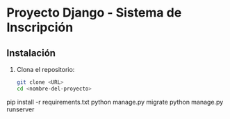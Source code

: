 # Proyecto Django - Sistema de Inscripción

## Instalación

1. Clona el repositorio:
   ```bash
   git clone <URL>
   cd <nombre-del-proyecto>
pip install -r requirements.txt
python manage.py migrate
python manage.py runserver
